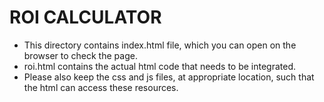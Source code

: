 # ROI CALCULATOR

* This directory contains index.html file, which you can open on the browser to check the page.
* roi.html contains the actual html code that needs to be integrated.
* Please also keep the css and js files, at appropriate location, such that the html can access these resources.